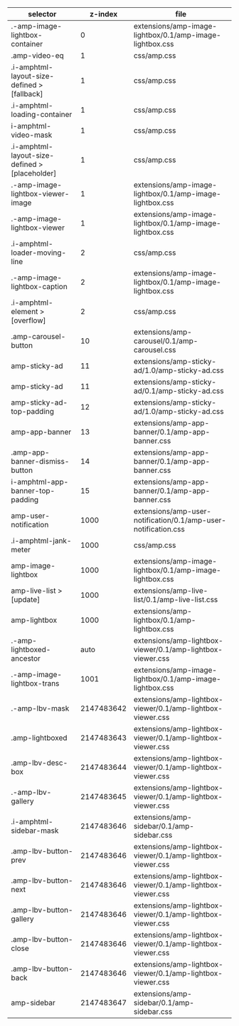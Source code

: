selector                                         |   z-index      |   file
---                                              |   ---          |   ---
.-amp-image-lightbox-container                   |   0            |   extensions/amp-image-lightbox/0.1/amp-image-lightbox.css
.amp-video-eq                                    |   1            |   css/amp.css
.i-amphtml-layout-size-defined > [fallback]      |   1            |   css/amp.css
.i-amphtml-loading-container                     |   1            |   css/amp.css
i-amphtml-video-mask                             |   1            |   css/amp.css
.i-amphtml-layout-size-defined > [placeholder]   |   1            |   css/amp.css
.-amp-image-lightbox-viewer-image                |   1            |   extensions/amp-image-lightbox/0.1/amp-image-lightbox.css
.-amp-image-lightbox-viewer                      |   1            |   extensions/amp-image-lightbox/0.1/amp-image-lightbox.css
.i-amphtml-loader-moving-line                    |   2            |   css/amp.css
.-amp-image-lightbox-caption                     |   2            |   extensions/amp-image-lightbox/0.1/amp-image-lightbox.css
.i-amphtml-element > [overflow]                  |   2            |   css/amp.css
.amp-carousel-button                             |   10           |   extensions/amp-carousel/0.1/amp-carousel.css
amp-sticky-ad                                    |   11           |   extensions/amp-sticky-ad/1.0/amp-sticky-ad.css
amp-sticky-ad                                    |   11           |   extensions/amp-sticky-ad/0.1/amp-sticky-ad.css
amp-sticky-ad-top-padding                        |   12           |   extensions/amp-sticky-ad/1.0/amp-sticky-ad.css
amp-app-banner                                   |   13           |   extensions/amp-app-banner/0.1/amp-app-banner.css
.amp-app-banner-dismiss-button                   |   14           |   extensions/amp-app-banner/0.1/amp-app-banner.css
i-amphtml-app-banner-top-padding                 |   15           |   extensions/amp-app-banner/0.1/amp-app-banner.css
amp-user-notification                            |   1000         |   extensions/amp-user-notification/0.1/amp-user-notification.css
.i-amphtml-jank-meter                            |   1000         |   css/amp.css
amp-image-lightbox                               |   1000         |   extensions/amp-image-lightbox/0.1/amp-image-lightbox.css
amp-live-list > [update]                         |   1000         |   extensions/amp-live-list/0.1/amp-live-list.css
amp-lightbox                                     |   1000         |   extensions/amp-lightbox/0.1/amp-lightbox.css
.-amp-lightboxed-ancestor                        |   auto         |   extensions/amp-lightbox-viewer/0.1/amp-lightbox-viewer.css
.-amp-image-lightbox-trans                       |   1001         |   extensions/amp-image-lightbox/0.1/amp-image-lightbox.css
.-amp-lbv-mask                                   |   2147483642   |   extensions/amp-lightbox-viewer/0.1/amp-lightbox-viewer.css
.amp-lightboxed                                  |   2147483643   |   extensions/amp-lightbox-viewer/0.1/amp-lightbox-viewer.css
.amp-lbv-desc-box                                |   2147483644   |   extensions/amp-lightbox-viewer/0.1/amp-lightbox-viewer.css
.-amp-lbv-gallery                                |   2147483645   |   extensions/amp-lightbox-viewer/0.1/amp-lightbox-viewer.css
.i-amphtml-sidebar-mask                          |   2147483646   |   extensions/amp-sidebar/0.1/amp-sidebar.css
.amp-lbv-button-prev                             |   2147483646   |   extensions/amp-lightbox-viewer/0.1/amp-lightbox-viewer.css
.amp-lbv-button-next                             |   2147483646   |   extensions/amp-lightbox-viewer/0.1/amp-lightbox-viewer.css
.amp-lbv-button-gallery                          |   2147483646   |   extensions/amp-lightbox-viewer/0.1/amp-lightbox-viewer.css
.amp-lbv-button-close                            |   2147483646   |   extensions/amp-lightbox-viewer/0.1/amp-lightbox-viewer.css
.amp-lbv-button-back                             |   2147483646   |   extensions/amp-lightbox-viewer/0.1/amp-lightbox-viewer.css
amp-sidebar                                      |   2147483647   |   extensions/amp-sidebar/0.1/amp-sidebar.css

